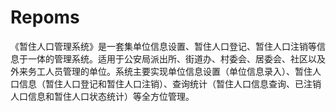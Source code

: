 # Repoms
 《暂住人口管理系统》是一套集单位信息设置、暂住人口登记、暂住人口注销等信息于一体的管理系统。适用于公安局派出所、街道办、村委会、居委会、社区以及外来务工人员管理的单位。系统主要实现单位信息设置（单位信息录入）、暂住人口信息（暂住人口登记和暂住人口注销）、查询统计（暂住人口信息查询、已注销人口信息和暂住人口状态统计）等全方位管理。
